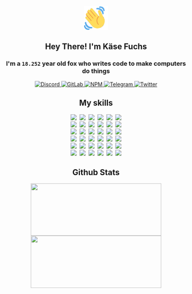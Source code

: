 <div><p align=center><img src=./resources/images/wave.gif width=64px height=64px></p><h2 align=center>Hey There! I'm Käse Fuchs</h2><h3 align=center>I'm a <code>18.252</code> year old fox who writes code to make computers do things</h3><p align=center><a href=https://discord.com/users/507526681125322772><img alt=Discord src="https://img.shields.io/badge/Discord-5865F2?logo=discord&logoColor=white&style=flat-square#9a4b1b4a3a1da8c440318a9f23f226f6"> </a><a href=https://gitlab.com/kasefuchs><img alt=GitLab src="https://img.shields.io/badge/GitLab-330F63?logo=gitlab&logoColor=white&style=flat-square#9a4b1b4a3a1da8c440318a9f23f226f6"> </a><a href=https://npmjs.com/~kasefuchs><img alt=NPM src="https://img.shields.io/badge/NPM-CB3837?logo=npm&logoColor=white&style=flat-square#9a4b1b4a3a1da8c440318a9f23f226f6"> </a><a href=https://t.me/kasefuchs><img alt=Telegram src="https://img.shields.io/badge/Telegram-2CA5E0?logo=telegram&logoColor=white&style=flat-square#9a4b1b4a3a1da8c440318a9f23f226f6"> </a><a href=https://twitter.com/kasefuchs><img alt=Twitter src="https://img.shields.io/badge/Twitter-1DA1F2?logo=twitter&logoColor=white&style=flat-square#9a4b1b4a3a1da8c440318a9f23f226f6"></a></p><h2 align=center>My skills</h2><p align=center><a href=https://aws.amazon.com/ ><picture><source srcset="https://skillicons.dev/icons?i=aws&theme=dark#9a4b1b4a3a1da8c440318a9f23f226f6" media="(prefers-color-scheme: dark)"><source srcset="https://skillicons.dev/icons?i=aws&theme=light#9a4b1b4a3a1da8c440318a9f23f226f6" media="(prefers-color-scheme: light), (prefers-color-scheme: no-preference)"><img src="https://skillicons.dev/icons?i=aws&theme=light#9a4b1b4a3a1da8c440318a9f23f226f6"></picture></a>&nbsp;&nbsp;<a href=https://en.wikipedia.org/wiki/Bash_(Unix_shell)><picture><source srcset="https://skillicons.dev/icons?i=bash&theme=dark#9a4b1b4a3a1da8c440318a9f23f226f6" media="(prefers-color-scheme: dark)"><source srcset="https://skillicons.dev/icons?i=bash&theme=light#9a4b1b4a3a1da8c440318a9f23f226f6" media="(prefers-color-scheme: light), (prefers-color-scheme: no-preference)"><img src="https://skillicons.dev/icons?i=bash&theme=light#9a4b1b4a3a1da8c440318a9f23f226f6"></picture></a>&nbsp;&nbsp;<a href=https://discord.com/developers/docs><picture><source srcset="https://skillicons.dev/icons?i=bots&theme=dark#9a4b1b4a3a1da8c440318a9f23f226f6" media="(prefers-color-scheme: dark)"><source srcset="https://skillicons.dev/icons?i=bots&theme=light#9a4b1b4a3a1da8c440318a9f23f226f6" media="(prefers-color-scheme: light), (prefers-color-scheme: no-preference)"><img src="https://skillicons.dev/icons?i=bots&theme=light#9a4b1b4a3a1da8c440318a9f23f226f6"></picture></a>&nbsp;&nbsp;<a href=https://www.cloudflare.com/ ><picture><source srcset="https://skillicons.dev/icons?i=cloudflare&theme=dark#9a4b1b4a3a1da8c440318a9f23f226f6" media="(prefers-color-scheme: dark)"><source srcset="https://skillicons.dev/icons?i=cloudflare&theme=light#9a4b1b4a3a1da8c440318a9f23f226f6" media="(prefers-color-scheme: light), (prefers-color-scheme: no-preference)"><img src="https://skillicons.dev/icons?i=cloudflare&theme=light#9a4b1b4a3a1da8c440318a9f23f226f6"></picture></a>&nbsp;&nbsp;<a href=https://en.wikipedia.org/wiki/CSS><picture><source srcset="https://skillicons.dev/icons?i=css&theme=dark#9a4b1b4a3a1da8c440318a9f23f226f6" media="(prefers-color-scheme: dark)"><source srcset="https://skillicons.dev/icons?i=css&theme=light#9a4b1b4a3a1da8c440318a9f23f226f6" media="(prefers-color-scheme: light), (prefers-color-scheme: no-preference)"><img src="https://skillicons.dev/icons?i=css&theme=light#9a4b1b4a3a1da8c440318a9f23f226f6"></picture></a>&nbsp;&nbsp;<a href=https://www.docker.com/ ><picture><source srcset="https://skillicons.dev/icons?i=docker&theme=dark#9a4b1b4a3a1da8c440318a9f23f226f6" media="(prefers-color-scheme: dark)"><source srcset="https://skillicons.dev/icons?i=docker&theme=light#9a4b1b4a3a1da8c440318a9f23f226f6" media="(prefers-color-scheme: light), (prefers-color-scheme: no-preference)"><img src="https://skillicons.dev/icons?i=docker&theme=light#9a4b1b4a3a1da8c440318a9f23f226f6"></picture></a><br><a href=https://www.electronjs.org/ ><picture><source srcset="https://skillicons.dev/icons?i=electron&theme=dark#9a4b1b4a3a1da8c440318a9f23f226f6" media="(prefers-color-scheme: dark)"><source srcset="https://skillicons.dev/icons?i=electron&theme=light#9a4b1b4a3a1da8c440318a9f23f226f6" media="(prefers-color-scheme: light), (prefers-color-scheme: no-preference)"><img src="https://skillicons.dev/icons?i=electron&theme=light#9a4b1b4a3a1da8c440318a9f23f226f6"></picture></a>&nbsp;&nbsp;<a href=https://expressjs.com/ ><picture><source srcset="https://skillicons.dev/icons?i=express&theme=dark#9a4b1b4a3a1da8c440318a9f23f226f6" media="(prefers-color-scheme: dark)"><source srcset="https://skillicons.dev/icons?i=express&theme=light#9a4b1b4a3a1da8c440318a9f23f226f6" media="(prefers-color-scheme: light), (prefers-color-scheme: no-preference)"><img src="https://skillicons.dev/icons?i=express&theme=light#9a4b1b4a3a1da8c440318a9f23f226f6"></picture></a>&nbsp;&nbsp;<a href=https://www.figma.com/ ><picture><source srcset="https://skillicons.dev/icons?i=figma&theme=dark#9a4b1b4a3a1da8c440318a9f23f226f6" media="(prefers-color-scheme: dark)"><source srcset="https://skillicons.dev/icons?i=figma&theme=light#9a4b1b4a3a1da8c440318a9f23f226f6" media="(prefers-color-scheme: light), (prefers-color-scheme: no-preference)"><img src="https://skillicons.dev/icons?i=figma&theme=light#9a4b1b4a3a1da8c440318a9f23f226f6"></picture></a>&nbsp;&nbsp;<a href=https://firebase.google.com/ ><picture><source srcset="https://skillicons.dev/icons?i=firebase&theme=dark#9a4b1b4a3a1da8c440318a9f23f226f6" media="(prefers-color-scheme: dark)"><source srcset="https://skillicons.dev/icons?i=firebase&theme=light#9a4b1b4a3a1da8c440318a9f23f226f6" media="(prefers-color-scheme: light), (prefers-color-scheme: no-preference)"><img src="https://skillicons.dev/icons?i=firebase&theme=light#9a4b1b4a3a1da8c440318a9f23f226f6"></picture></a>&nbsp;&nbsp;<a href=https://flask.palletsprojects.com/ ><picture><source srcset="https://skillicons.dev/icons?i=flask&theme=dark#9a4b1b4a3a1da8c440318a9f23f226f6" media="(prefers-color-scheme: dark)"><source srcset="https://skillicons.dev/icons?i=flask&theme=light#9a4b1b4a3a1da8c440318a9f23f226f6" media="(prefers-color-scheme: light), (prefers-color-scheme: no-preference)"><img src="https://skillicons.dev/icons?i=flask&theme=light#9a4b1b4a3a1da8c440318a9f23f226f6"></picture></a>&nbsp;&nbsp;<a href=https://cloud.google.com/ ><picture><source srcset="https://skillicons.dev/icons?i=gcp&theme=dark#9a4b1b4a3a1da8c440318a9f23f226f6" media="(prefers-color-scheme: dark)"><source srcset="https://skillicons.dev/icons?i=gcp&theme=light#9a4b1b4a3a1da8c440318a9f23f226f6" media="(prefers-color-scheme: light), (prefers-color-scheme: no-preference)"><img src="https://skillicons.dev/icons?i=gcp&theme=light#9a4b1b4a3a1da8c440318a9f23f226f6"></picture></a><br><a href=https://git-scm.com/ ><picture><source srcset="https://skillicons.dev/icons?i=git&theme=dark#9a4b1b4a3a1da8c440318a9f23f226f6" media="(prefers-color-scheme: dark)"><source srcset="https://skillicons.dev/icons?i=git&theme=light#9a4b1b4a3a1da8c440318a9f23f226f6" media="(prefers-color-scheme: light), (prefers-color-scheme: no-preference)"><img src="https://skillicons.dev/icons?i=git&theme=light#9a4b1b4a3a1da8c440318a9f23f226f6"></picture></a>&nbsp;&nbsp;<a href=https://github.com/ ><picture><source srcset="https://skillicons.dev/icons?i=github&theme=dark#9a4b1b4a3a1da8c440318a9f23f226f6" media="(prefers-color-scheme: dark)"><source srcset="https://skillicons.dev/icons?i=github&theme=light#9a4b1b4a3a1da8c440318a9f23f226f6" media="(prefers-color-scheme: light), (prefers-color-scheme: no-preference)"><img src="https://skillicons.dev/icons?i=github&theme=light#9a4b1b4a3a1da8c440318a9f23f226f6"></picture></a>&nbsp;&nbsp;<a href=https://gitlab.com/ ><picture><source srcset="https://skillicons.dev/icons?i=gitlab&theme=dark#9a4b1b4a3a1da8c440318a9f23f226f6" media="(prefers-color-scheme: dark)"><source srcset="https://skillicons.dev/icons?i=gitlab&theme=light#9a4b1b4a3a1da8c440318a9f23f226f6" media="(prefers-color-scheme: light), (prefers-color-scheme: no-preference)"><img src="https://skillicons.dev/icons?i=gitlab&theme=light#9a4b1b4a3a1da8c440318a9f23f226f6"></picture></a>&nbsp;&nbsp;<a href=https://www.heroku.com/ ><picture><source srcset="https://skillicons.dev/icons?i=heroku&theme=dark#9a4b1b4a3a1da8c440318a9f23f226f6" media="(prefers-color-scheme: dark)"><source srcset="https://skillicons.dev/icons?i=heroku&theme=light#9a4b1b4a3a1da8c440318a9f23f226f6" media="(prefers-color-scheme: light), (prefers-color-scheme: no-preference)"><img src="https://skillicons.dev/icons?i=heroku&theme=light#9a4b1b4a3a1da8c440318a9f23f226f6"></picture></a>&nbsp;&nbsp;<a href=https://en.wikipedia.org/wiki/HTML><picture><source srcset="https://skillicons.dev/icons?i=html&theme=dark#9a4b1b4a3a1da8c440318a9f23f226f6" media="(prefers-color-scheme: dark)"><source srcset="https://skillicons.dev/icons?i=html&theme=light#9a4b1b4a3a1da8c440318a9f23f226f6" media="(prefers-color-scheme: light), (prefers-color-scheme: no-preference)"><img src="https://skillicons.dev/icons?i=html&theme=light#9a4b1b4a3a1da8c440318a9f23f226f6"></picture></a>&nbsp;&nbsp;<a href=https://en.wikipedia.org/wiki/JavaScript><picture><source srcset="https://skillicons.dev/icons?i=js&theme=dark#9a4b1b4a3a1da8c440318a9f23f226f6" media="(prefers-color-scheme: dark)"><source srcset="https://skillicons.dev/icons?i=js&theme=light#9a4b1b4a3a1da8c440318a9f23f226f6" media="(prefers-color-scheme: light), (prefers-color-scheme: no-preference)"><img src="https://skillicons.dev/icons?i=js&theme=light#9a4b1b4a3a1da8c440318a9f23f226f6"></picture></a><br><a href=https://en.wikipedia.org/wiki/Linux><picture><source srcset="https://skillicons.dev/icons?i=linux&theme=dark#9a4b1b4a3a1da8c440318a9f23f226f6" media="(prefers-color-scheme: dark)"><source srcset="https://skillicons.dev/icons?i=linux&theme=light#9a4b1b4a3a1da8c440318a9f23f226f6" media="(prefers-color-scheme: light), (prefers-color-scheme: no-preference)"><img src="https://skillicons.dev/icons?i=linux&theme=light#9a4b1b4a3a1da8c440318a9f23f226f6"></picture></a>&nbsp;&nbsp;<a href=https://mui.com/ ><picture><source srcset="https://skillicons.dev/icons?i=materialui&theme=dark#9a4b1b4a3a1da8c440318a9f23f226f6" media="(prefers-color-scheme: dark)"><source srcset="https://skillicons.dev/icons?i=materialui&theme=light#9a4b1b4a3a1da8c440318a9f23f226f6" media="(prefers-color-scheme: light), (prefers-color-scheme: no-preference)"><img src="https://skillicons.dev/icons?i=materialui&theme=light#9a4b1b4a3a1da8c440318a9f23f226f6"></picture></a>&nbsp;&nbsp;<a href=https://en.wikipedia.org/wiki/Markdown><picture><source srcset="https://skillicons.dev/icons?i=md&theme=dark#9a4b1b4a3a1da8c440318a9f23f226f6" media="(prefers-color-scheme: dark)"><source srcset="https://skillicons.dev/icons?i=md&theme=light#9a4b1b4a3a1da8c440318a9f23f226f6" media="(prefers-color-scheme: light), (prefers-color-scheme: no-preference)"><img src="https://skillicons.dev/icons?i=md&theme=light#9a4b1b4a3a1da8c440318a9f23f226f6"></picture></a>&nbsp;&nbsp;<a href=https://www.mongodb.com/ ><picture><source srcset="https://skillicons.dev/icons?i=mongodb&theme=dark#9a4b1b4a3a1da8c440318a9f23f226f6" media="(prefers-color-scheme: dark)"><source srcset="https://skillicons.dev/icons?i=mongodb&theme=light#9a4b1b4a3a1da8c440318a9f23f226f6" media="(prefers-color-scheme: light), (prefers-color-scheme: no-preference)"><img src="https://skillicons.dev/icons?i=mongodb&theme=light#9a4b1b4a3a1da8c440318a9f23f226f6"></picture></a>&nbsp;&nbsp;<a href=https://www.mysql.com/ ><picture><source srcset="https://skillicons.dev/icons?i=mysql&theme=dark#9a4b1b4a3a1da8c440318a9f23f226f6" media="(prefers-color-scheme: dark)"><source srcset="https://skillicons.dev/icons?i=mysql&theme=light#9a4b1b4a3a1da8c440318a9f23f226f6" media="(prefers-color-scheme: light), (prefers-color-scheme: no-preference)"><img src="https://skillicons.dev/icons?i=mysql&theme=light#9a4b1b4a3a1da8c440318a9f23f226f6"></picture></a>&nbsp;&nbsp;<a href=https://nextjs.org/ ><picture><source srcset="https://skillicons.dev/icons?i=nextjs&theme=dark#9a4b1b4a3a1da8c440318a9f23f226f6" media="(prefers-color-scheme: dark)"><source srcset="https://skillicons.dev/icons?i=nextjs&theme=light#9a4b1b4a3a1da8c440318a9f23f226f6" media="(prefers-color-scheme: light), (prefers-color-scheme: no-preference)"><img src="https://skillicons.dev/icons?i=nextjs&theme=light#9a4b1b4a3a1da8c440318a9f23f226f6"></picture></a><br><a href=https://nodejs.org/en/ ><picture><source srcset="https://skillicons.dev/icons?i=nodejs&theme=dark#9a4b1b4a3a1da8c440318a9f23f226f6" media="(prefers-color-scheme: dark)"><source srcset="https://skillicons.dev/icons?i=nodejs&theme=light#9a4b1b4a3a1da8c440318a9f23f226f6" media="(prefers-color-scheme: light), (prefers-color-scheme: no-preference)"><img src="https://skillicons.dev/icons?i=nodejs&theme=light#9a4b1b4a3a1da8c440318a9f23f226f6"></picture></a>&nbsp;&nbsp;<a href=https://www.postgresql.org/ ><picture><source srcset="https://skillicons.dev/icons?i=postgres&theme=dark#9a4b1b4a3a1da8c440318a9f23f226f6" media="(prefers-color-scheme: dark)"><source srcset="https://skillicons.dev/icons?i=postgres&theme=light#9a4b1b4a3a1da8c440318a9f23f226f6" media="(prefers-color-scheme: light), (prefers-color-scheme: no-preference)"><img src="https://skillicons.dev/icons?i=postgres&theme=light#9a4b1b4a3a1da8c440318a9f23f226f6"></picture></a>&nbsp;&nbsp;<a href=https://learn.microsoft.com/en-us/powershell/ ><picture><source srcset="https://skillicons.dev/icons?i=powershell&theme=dark#9a4b1b4a3a1da8c440318a9f23f226f6" media="(prefers-color-scheme: dark)"><source srcset="https://skillicons.dev/icons?i=powershell&theme=light#9a4b1b4a3a1da8c440318a9f23f226f6" media="(prefers-color-scheme: light), (prefers-color-scheme: no-preference)"><img src="https://skillicons.dev/icons?i=powershell&theme=light#9a4b1b4a3a1da8c440318a9f23f226f6"></picture></a>&nbsp;&nbsp;<a href=https://www.python.org/ ><picture><source srcset="https://skillicons.dev/icons?i=py&theme=dark#9a4b1b4a3a1da8c440318a9f23f226f6" media="(prefers-color-scheme: dark)"><source srcset="https://skillicons.dev/icons?i=py&theme=light#9a4b1b4a3a1da8c440318a9f23f226f6" media="(prefers-color-scheme: light), (prefers-color-scheme: no-preference)"><img src="https://skillicons.dev/icons?i=py&theme=light#9a4b1b4a3a1da8c440318a9f23f226f6"></picture></a>&nbsp;&nbsp;<a href=https://www.raspberrypi.org/ ><picture><source srcset="https://skillicons.dev/icons?i=raspberrypi&theme=dark#9a4b1b4a3a1da8c440318a9f23f226f6" media="(prefers-color-scheme: dark)"><source srcset="https://skillicons.dev/icons?i=raspberrypi&theme=light#9a4b1b4a3a1da8c440318a9f23f226f6" media="(prefers-color-scheme: light), (prefers-color-scheme: no-preference)"><img src="https://skillicons.dev/icons?i=raspberrypi&theme=light#9a4b1b4a3a1da8c440318a9f23f226f6"></picture></a>&nbsp;&nbsp;<a href=https://reactjs.org/ ><picture><source srcset="https://skillicons.dev/icons?i=react&theme=dark#9a4b1b4a3a1da8c440318a9f23f226f6" media="(prefers-color-scheme: dark)"><source srcset="https://skillicons.dev/icons?i=react&theme=light#9a4b1b4a3a1da8c440318a9f23f226f6" media="(prefers-color-scheme: light), (prefers-color-scheme: no-preference)"><img src="https://skillicons.dev/icons?i=react&theme=light#9a4b1b4a3a1da8c440318a9f23f226f6"></picture></a><br><a href=https://redux.js.org/ ><picture><source srcset="https://skillicons.dev/icons?i=redux&theme=dark#9a4b1b4a3a1da8c440318a9f23f226f6" media="(prefers-color-scheme: dark)"><source srcset="https://skillicons.dev/icons?i=redux&theme=light#9a4b1b4a3a1da8c440318a9f23f226f6" media="(prefers-color-scheme: light), (prefers-color-scheme: no-preference)"><img src="https://skillicons.dev/icons?i=redux&theme=light#9a4b1b4a3a1da8c440318a9f23f226f6"></picture></a>&nbsp;&nbsp;<a href=https://en.wikipedia.org/wiki/Regular_expression><picture><source srcset="https://skillicons.dev/icons?i=regex&theme=dark#9a4b1b4a3a1da8c440318a9f23f226f6" media="(prefers-color-scheme: dark)"><source srcset="https://skillicons.dev/icons?i=regex&theme=light#9a4b1b4a3a1da8c440318a9f23f226f6" media="(prefers-color-scheme: light), (prefers-color-scheme: no-preference)"><img src="https://skillicons.dev/icons?i=regex&theme=light#9a4b1b4a3a1da8c440318a9f23f226f6"></picture></a>&nbsp;&nbsp;<a href=https://en.wikipedia.org/wiki/Sass_(stylesheet_language)><picture><source srcset="https://skillicons.dev/icons?i=sass&theme=dark#9a4b1b4a3a1da8c440318a9f23f226f6" media="(prefers-color-scheme: dark)"><source srcset="https://skillicons.dev/icons?i=sass&theme=light#9a4b1b4a3a1da8c440318a9f23f226f6" media="(prefers-color-scheme: light), (prefers-color-scheme: no-preference)"><img src="https://skillicons.dev/icons?i=sass&theme=light#9a4b1b4a3a1da8c440318a9f23f226f6"></picture></a>&nbsp;&nbsp;<a href=https://www.typescriptlang.org/ ><picture><source srcset="https://skillicons.dev/icons?i=ts&theme=dark#9a4b1b4a3a1da8c440318a9f23f226f6" media="(prefers-color-scheme: dark)"><source srcset="https://skillicons.dev/icons?i=ts&theme=light#9a4b1b4a3a1da8c440318a9f23f226f6" media="(prefers-color-scheme: light), (prefers-color-scheme: no-preference)"><img src="https://skillicons.dev/icons?i=ts&theme=light#9a4b1b4a3a1da8c440318a9f23f226f6"></picture></a>&nbsp;&nbsp;<a href=https://unity.com/ ><picture><source srcset="https://skillicons.dev/icons?i=unity&theme=dark#9a4b1b4a3a1da8c440318a9f23f226f6" media="(prefers-color-scheme: dark)"><source srcset="https://skillicons.dev/icons?i=unity&theme=light#9a4b1b4a3a1da8c440318a9f23f226f6" media="(prefers-color-scheme: light), (prefers-color-scheme: no-preference)"><img src="https://skillicons.dev/icons?i=unity&theme=light#9a4b1b4a3a1da8c440318a9f23f226f6"></picture></a>&nbsp;&nbsp;<a href=https://workers.cloudflare.com/ ><picture><source srcset="https://skillicons.dev/icons?i=workers&theme=dark#9a4b1b4a3a1da8c440318a9f23f226f6" media="(prefers-color-scheme: dark)"><source srcset="https://skillicons.dev/icons?i=workers&theme=light#9a4b1b4a3a1da8c440318a9f23f226f6" media="(prefers-color-scheme: light), (prefers-color-scheme: no-preference)"><img src="https://skillicons.dev/icons?i=workers&theme=light#9a4b1b4a3a1da8c440318a9f23f226f6"></picture></a><br></p><h2 align=center>Github Stats</h2><p align=center><picture><source srcset="https://github-readme-stats-kasefuchs.vercel.app/api/?count_private=true&hide_border=true&hide_rank=true&line_height=20&hide_title=true&username=Kasefuchs&theme=dark#9a4b1b4a3a1da8c440318a9f23f226f6" media="(prefers-color-scheme: dark)"><source srcset="https://github-readme-stats-kasefuchs.vercel.app/api/?count_private=true&hide_border=true&hide_rank=true&line_height=20&hide_title=true&username=Kasefuchs&theme=light#9a4b1b4a3a1da8c440318a9f23f226f6" media="(prefers-color-scheme: light), (prefers-color-scheme: no-preference)"><img align=middle width=350 height=140 src="https://github-readme-stats-kasefuchs.vercel.app/api/?count_private=true&hide_border=true&hide_rank=true&line_height=20&hide_title=true&username=Kasefuchs&theme=light#9a4b1b4a3a1da8c440318a9f23f226f6"></picture><picture><source srcset="https://github-readme-stats-kasefuchs.vercel.app/api/top-langs/?count_private=true&hide_border=true&layout=compact&username=Kasefuchs&theme=dark#9a4b1b4a3a1da8c440318a9f23f226f6" media="(prefers-color-scheme: dark)"><source srcset="https://github-readme-stats-kasefuchs.vercel.app/api/top-langs/?count_private=true&hide_border=true&layout=compact&username=Kasefuchs&theme=light#9a4b1b4a3a1da8c440318a9f23f226f6" media="(prefers-color-scheme: light), (prefers-color-scheme: no-preference)"><img align=middle width=350 height=140 src="https://github-readme-stats-kasefuchs.vercel.app/api/top-langs/?count_private=true&hide_border=true&layout=compact&username=Kasefuchs&theme=light#9a4b1b4a3a1da8c440318a9f23f226f6"></picture></p><img src="https://hit.yhype.me/github/profile?user_id=64592097#9a4b1b4a3a1da8c440318a9f23f226f6" alt=""></div>
